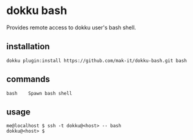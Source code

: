 # dokku bash

Provides remote access to dokku user's bash shell.

## installation

```shell
dokku plugin:install https://github.com/mak-it/dokku-bash.git bash
```

## commands

```
bash    Spawn bash shell
```

## usage

```shell
me@localhost $ ssh -t dokku@<host> -- bash
dokku@<host> $
```
